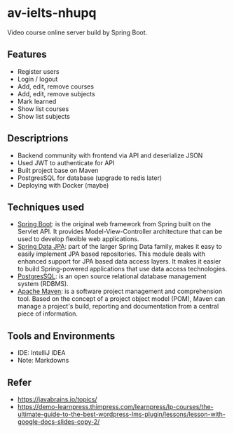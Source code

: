 # av-ielts-nhupq

Video course online server build by Spring Boot.

## Features

- Register users
- Login / logout
- Add, edit, remove courses
- Add, edit, remove subjects
- Mark learned
- Show list courses
- Show list subjects

## Descriptrions

- Backend community with frontend via API and deserialize JSON
- Used JWT to authenticate for API
- Built project base on Maven
- PostgresSQL for database (upgrade to redis later)
- Deploying with Docker (maybe)

## Techniques used

- [Spring Boot](https://spring.io/): is the original web framework from Spring built on the Servlet API. It provides Model-View-Controller architecture that can be used to develop flexible web applications.
- [Spring Data JPA](https://spring.io/projects/spring-data-jpa): part of the larger Spring Data family, makes it easy to easily implement JPA based repositories. This module deals with enhanced support for JPA based data access layers. It makes it easier to build Spring-powered applications that use data access technologies.
- [PostgresSQL](https://www.postgresql.org/): is an open source relational database management system (RDBMS).
- [Apache Maven](https://maven.apache.org/): is a software project management and comprehension tool. Based on the concept of a project object model (POM), Maven can manage a project's build, reporting and documentation from a central piece of information.

## Tools and Environments

- IDE: IntelliJ IDEA
- Note: Markdowns

## Refer

- https://javabrains.io/topics/
- https://demo-learnpress.thimpress.com/learnpress/lp-courses/the-ultimate-guide-to-the-best-wordpress-lms-plugin/lessons/lesson-with-google-docs-slides-copy-2/
